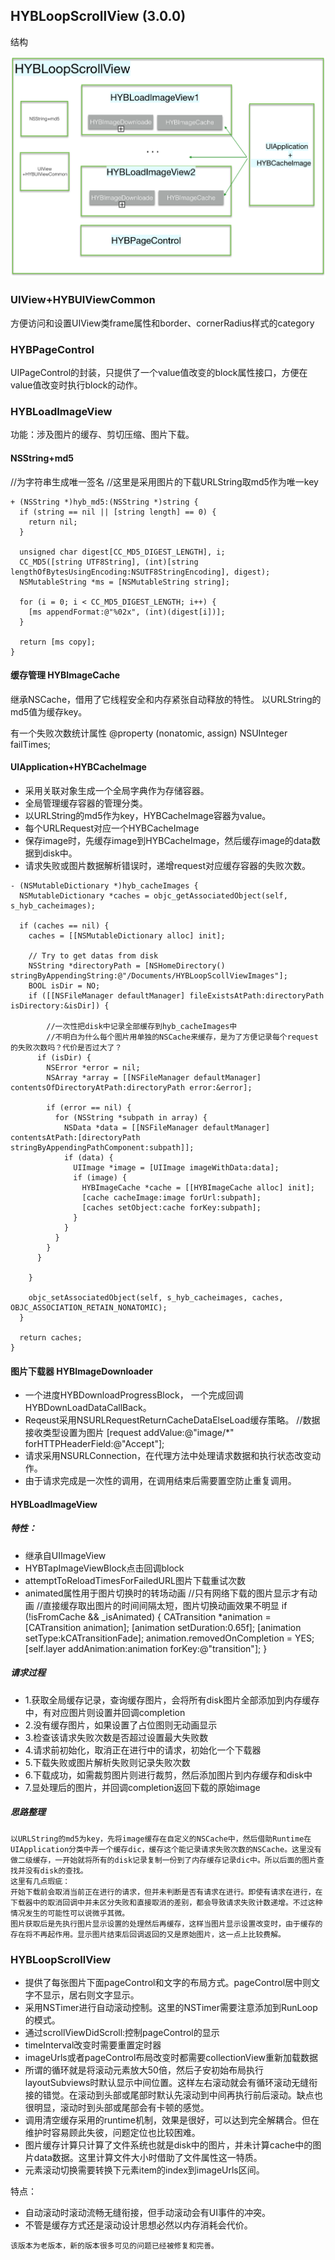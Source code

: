 ## HYBLoopScrollView (3.0.0)

结构

![HYBLoopScrollView结构](./HYBLoopScrollView.png)

### UIView+HYBUIViewCommon

方便访问和设置UIView类frame属性和border、cornerRadius样式的category

### HYBPageControl

UIPageControl的封装，只提供了一个value值改变的block属性接口，方便在value值改变时执行block的动作。

### HYBLoadImageView

功能：涉及图片的缓存、剪切压缩、图片下载。

#### NSString+md5

//为字符串生成唯一签名
//这里是采用图片的下载URLString取md5作为唯一key

```
+ (NSString *)hyb_md5:(NSString *)string {
  if (string == nil || [string length] == 0) {
    return nil;
  }
  
  unsigned char digest[CC_MD5_DIGEST_LENGTH], i;
  CC_MD5([string UTF8String], (int)[string lengthOfBytesUsingEncoding:NSUTF8StringEncoding], digest);
  NSMutableString *ms = [NSMutableString string];
  
  for (i = 0; i < CC_MD5_DIGEST_LENGTH; i++) {
    [ms appendFormat:@"%02x", (int)(digest[i])];
  }
  
  return [ms copy];
}
```

#### 缓存管理 HYBImageCache

继承NSCache，借用了它线程安全和内存紧张自动释放的特性。
以URLString的md5值为缓存key。

有一个失败次数统计属性
@property (nonatomic, assign) NSUInteger failTimes;

#### UIApplication+HYBCacheImage

- 采用关联对象生成一个全局字典作为存储容器。
- 全局管理缓存容器的管理分类。
- 以URLString的md5作为key，HYBCacheImage容器为value。
- 每个URLRequest对应一个HYBCacheImage
- 保存image时，先缓存image到HYBCacheImage，然后缓存image的data数据到disk中。
- 请求失败或图片数据解析错误时，递增request对应缓存容器的失败次数。

```
- (NSMutableDictionary *)hyb_cacheImages {
  NSMutableDictionary *caches = objc_getAssociatedObject(self, s_hyb_cacheimages);
  
  if (caches == nil) {
    caches = [[NSMutableDictionary alloc] init];
    
    // Try to get datas from disk
    NSString *directoryPath = [NSHomeDirectory() stringByAppendingString:@"/Documents/HYBLoopScollViewImages"];
    BOOL isDir = NO;
    if ([[NSFileManager defaultManager] fileExistsAtPath:directoryPath isDirectory:&isDir]) {
        
        //一次性把disk中记录全部缓存到hyb_cacheImages中
        //不明白为什么每个图片用单独的NSCache来缓存，是为了方便记录每个request的失败次数吗？代价是否过大了？
      if (isDir) {
        NSError *error = nil;
        NSArray *array = [[NSFileManager defaultManager] contentsOfDirectoryAtPath:directoryPath error:&error];

        if (error == nil) {
          for (NSString *subpath in array) {
            NSData *data = [[NSFileManager defaultManager] contentsAtPath:[directoryPath stringByAppendingPathComponent:subpath]];
            if (data) {
              UIImage *image = [UIImage imageWithData:data];
              if (image) {
                HYBImageCache *cache = [[HYBImageCache alloc] init];
                [cache cacheImage:image forUrl:subpath];
                [caches setObject:cache forKey:subpath];
              }
            }
          }
        }
      }
        
    }
    
    objc_setAssociatedObject(self, s_hyb_cacheimages, caches, OBJC_ASSOCIATION_RETAIN_NONATOMIC);
  }
  
  return caches;
}
```

#### 图片下载器 HYBImageDownloader

- 一个进度HYBDownloadProgressBlock， 一个完成回调HYBDownLoadDataCallBack。
- Reqeust采用NSURLRequestReturnCacheDataElseLoad缓存策略。
  //数据接收类型设置为图片
  [request addValue:@"image/*" forHTTPHeaderField:@"Accept"];
- 请求采用NSURLConnection，在代理方法中处理请求数据和执行状态改变动作。
- 由于请求完成是一次性的调用，在调用结束后需要置空防止重复调用。

#### HYBLoadImageView

##### 特性：

- 继承自UIImageView
- HYBTapImageViewBlock点击回调block
- attemptToReloadTimesForFailedURL图片下载重试次数
- animated属性用于图片切换时的转场动画
	//只有网络下载的图片显示才有动画
	//直接缓存取出图片的时间间隔太短，图片切换动画效果不明显
	if (!isFromCache && _isAnimated) {
    	CATransition *animation = [CATransition animation];
   		[animation setDuration:0.65f];
    	[animation setType:kCATransitionFade];
    	animation.removedOnCompletion = YES;
    	[self.layer addAnimation:animation forKey:@"transition"];
 	 }
 	 
##### 请求过程
 
- 1.获取全局缓存记录，查询缓存图片，会将所有disk图片全部添加到内存缓存中，有对应图片则设置并回调completion
- 2.没有缓存图片，如果设置了占位图则无动画显示
- 3.检查该请求失败次数是否超过设置最大失败数
- 4.请求前初始化，取消正在进行中的请求，初始化一个下载器
- 5.下载失败或图片解析失败则记录失败次数
- 6.下载成功，如需裁剪图片则进行裁剪，然后添加图片到内存缓存和disk中
- 7.显处理后的图片，并回调completion返回下载的原始image

##### 思路整理
	以URLString的md5为key，先将image缓存在自定义的NSCache中，然后借助Runtime在UIApplication分类中弄一个缓存dic，缓存这个能记录请求失败次数的NSCache。这里没有做二级缓存，一开始就将所有的disk记录复制一份到了内存缓存记录dic中。所以后面的图片查找并没有disk的查找。
	这里有几点瑕疵：
	开始下载前会取消当前正在进行的请求，但并未判断是否有请求在进行。即使有请求在进行，在下载器中的取消回调中并未区分失败和直接取消的差别，都会导致请求失败计数递增。不过这种情况发生的可能性可以说微乎其微。
	图片获取后是先执行图片显示设置的处理然后再缓存，这样当图片显示设置改变时，由于缓存的存在将不再起作用。显示图片结束后回调返回的又是原始图片，这一点上比较费解。
	
### HYBLoopScrollView

- 提供了每张图片下面pageControl和文字的布局方式。pageControl居中则文字不显示，居右则文字显示。
- 采用NSTimer进行自动滚动控制。这里的NSTimer需要注意添加到RunLoop的模式。
- 通过scrollViewDidScroll:控制pageControl的显示
- timeInterval改变时需要重置定时器
- imageUrls或者pageControl布局改变时都需要collectionView重新加载数据
- 所谓的循环就是将滚动元素放大50倍，然后子安初始布局执行layoutSubviews时默认显示中间位置。这样左右滚动就会有循环滚动无缝衔接的错觉。在滚动到头部或尾部时默认先滚动到中间再执行前后滚动。缺点也很明显，滚动时到头部或尾部会有卡顿的感觉。
- 调用清空缓存采用的runtime机制，效果是很好，可以达到完全解耦合。但在维护时容易顾此失彼，问题定位也比较困难。
- 图片缓存计算只计算了文件系统也就是disk中的图片，并未计算cache中的图片data数据。这里计算文件大小时借助了文件属性这一特质。
- 元素滚动切换需要转换下元素item的index到imageUrls区间。

特点：

- 自动滚动时滚动流畅无缝衔接，但手动滚动会有UI事件的冲突。
- 不管是缓存方式还是滚动设计思想必然以内存消耗会代价。


`该版本为老版本，新的版本很多可见的问题已经被修复和完善。`









 	 




	


